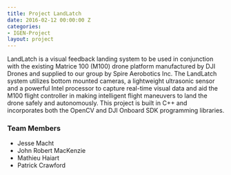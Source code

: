 ```yaml
---
title: Project LandLatch
date: 2016-02-12 00:00:00 Z
categories:
- IGEN-Project
layout: project
---
```


<p>LandLatch is a visual feedback landing system to be used in conjunction with the existing Matrice 100 (M100) drone platform manufactured by DJI Drones and supplied to our group by Spire Aerobotics Inc. The LandLatch system utilizes bottom mounted cameras, a lightweight ultrasonic sensor and a powerful Intel processor to capture real-time visual data and aid the M100 flight controller in making intelligent flight maneuvers to land the drone safely and autonomously. This project is built in C++ and incorporates both the OpenCV and DJI Onboard SDK programming libraries. </p>

<h3>Team Members</h3>

* Jesse Macht
* John Robert MacKenzie
* Mathieu Haiart
* Patrick Crawford
